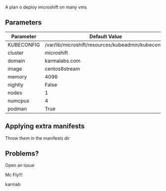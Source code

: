 A plan o deploy microshift on many vms

## Parameters

|Parameter |Default Value                                     |
|----------|--------------------------------------------------|
|KUBECONFIG|/var/lib/microshift/resources/kubeadmin/kubeconfig|
|cluster   |microshift                                        |
|domain    |karmalabs.com                                     |
|image     |centos8stream                                     |
|memory    |4096                                              |
|nightly   |False                                             |
|nodes     |1                                                 |
|numcpus   |4                                                 |
|podman    |True                                              |

## Applying extra manifests

Throw them in the manifests dir

## Problems?

Open an issue

Mc Fly!!!

karmab
